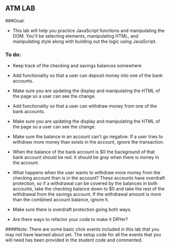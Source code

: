 ## ATM LAB

###Goal:
* This lab will help you practice JavaScript functions and manipulating the DOM. You'll be selecting elements, manipulating HTML, and manipulating style along with building out the logic using JavaScript.

### To do:
* Keep track of the checking and savings balances somewhere
* Add functionality so that a user can deposit money into one of the bank accounts.
* Make sure you are updating the display and manipulating the HTML of the page so a user can see the change.
* Add functionality so that a user can withdraw money from one of the bank accounts.
* Make sure you are updating the display and manipulating the HTML of the page so a user can see the change.

* Make sure the balance in an account can't go negative. If a user tries to withdraw more money than exists in the account, ignore the transaction.
* When the balance of the bank account is $0 the background of that bank account should be red. It should be gray when there is money in the account.
* What happens when the user wants to withdraw more money from the checking account than is in the account? These accounts have overdraft protection, so if a withdrawal can be covered by the balances in both accounts, take the checking balance down to $0 and take the rest of the withdrawal from the savings account. If the withdrawal amount is more than the combined account balance, ignore it.
* Make sure there is overdraft protection going both ways.
* Are there ways to refactor your code to make it DRYer?

####Note:
There are some basic click events included in this lab that you may not have learned about yet. The setup code for all the events that you will need has been provided in the student code and commented.